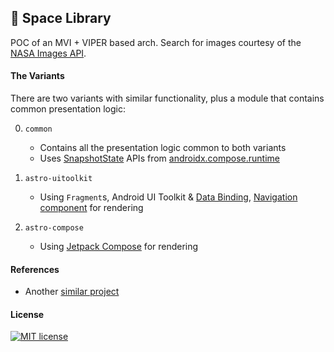 ## :milky_way: Space Library
POC of an MVI + VIPER based arch.
Search for images courtesy of the [NASA Images API](https://images.nasa.gov/docs/images.nasa.gov_api_docs.pdf).

#### The Variants
There are two variants with similar functionality, plus a module that contains common presentation logic:

0. `common`
    - Contains all the presentation logic common to both variants
    - Uses [SnapshotState](https://cs.android.com/androidx/platform/frameworks/support/+/androidx-main:compose/runtime/runtime/src/commonMain/kotlin/androidx/compose/runtime/SnapshotState.kt;l=17?q=SnapshotSt&sq=&ss=androidx%2Fplatform%2Fframeworks%2Fsupport:compose%2F) APIs from [androidx.compose.runtime](https://developer.android.com/reference/kotlin/androidx/compose/runtime/package-summary)
3. `astro-uitoolkit` 
     - Using `Fragment`s, Android UI Toolkit & [Data Binding](https://developer.android.com/topic/libraries/data-binding), [Navigation component](https://developer.android.com/guide/navigation/navigation-getting-started) for rendering

2. `astro-compose` 
    - Using [Jetpack Compose](https://developer.android.com/jetpack/compose/setup) for rendering


#### References
- Another [similar project](https://github.com/drinkthestars/virtual-date-planner)


#### License
[![MIT license](http://img.shields.io/badge/license-MIT-brightgreen.svg)](http://opensource.org/licenses/MIT)
